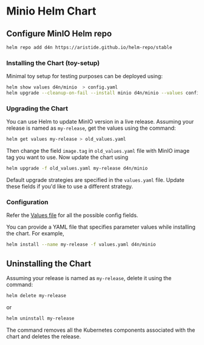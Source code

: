 # Minio Helm Chart

## Configure MinIO Helm repo

```bash
helm repo add d4n https://aristide.github.io/helm-repo/stable
```

### Installing the Chart (toy-setup)

Minimal toy setup for testing purposes can be deployed using:

```bash
helm show values d4n/minio  > config.yaml
helm upgrade --cleanup-on-fail --install minio d4n/minio --values config.yaml
```

### Upgrading the Chart

You can use Helm to update MinIO version in a live release. Assuming your release is named as `my-release`, get the values using the command:

```bash
helm get values my-release > old_values.yaml
```

Then change the field `image.tag` in `old_values.yaml` file with MinIO image tag you want to use. Now update the chart using

```bash
helm upgrade -f old_values.yaml my-release d4n/minio
```

Default upgrade strategies are specified in the `values.yaml` file. Update these fields if you'd like to use a different strategy.

### Configuration

Refer the [Values file](./values.yaml) for all the possible config fields.

You can provide a YAML file that specifies parameter values while installing the chart. For example,

```bash
helm install --name my-release -f values.yaml d4n/minio
```

## Uninstalling the Chart

Assuming your release is named as `my-release`, delete it using the command:

```bash
helm delete my-release
```

or

```bash
helm uninstall my-release
```

The command removes all the Kubernetes components associated with the chart and deletes the release.
